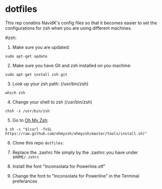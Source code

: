 # dotfiles
This rep conatins NavidK's config files so that it becomes easier to set the configurations for zsh when you are using different machines. 

#zsh:
1. Make sure you are updated: 
```
sudo apt-get update
```
2. Make sure you have Git and zsh installed on you machine:
```
sudo apt-get install zsh git
```
3. Look up your zsh path: (/usr/bin/zsh)
```
which zsh
```
4. Change your shell to zsh (/usr/bin/zsh)
```
chsh -s /usr/bin/zsh
``` 
5. Go to [Oh My Zsh](https://ohmyz.sh/):
```
$ sh -c "$(curl -fsSL https://raw.github.com/ohmyzsh/ohmyzsh/master/tools/install.sh)"
```

6. Clone this repo `dotfiles`:


7. Replace the .zashrc file simply by the .zashrc you have under ```$HOME/.zshrc```

8. Install the font "Inconsolata for Powerline.otf"

9. Change the font to "Inconsolata for Powerline" in the Terminal preferances 


